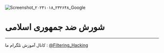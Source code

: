 ![Screenshot_۲۰۲۴۱۰۱۸_۲۳۲۶۴۸_Google](https://github.com/user-attachments/assets/39e8c38b-59fc-4d0c-bce6-9ad5ba642263)
# شورش ضد جمهوری اسلامی
-------
کانال آموزش تلگرام ما :
[@Filtering_Hacking](https://t.me/Filtering_Hacking)

